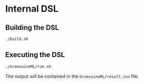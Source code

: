 # Internal DSL

## Building the DSL

```bash
./build.sh
```

## Executing the DSL

```bash
./GroovuinoML/run.sh
```

The output will be contained in the `GroovuinoML/result.ino` file.